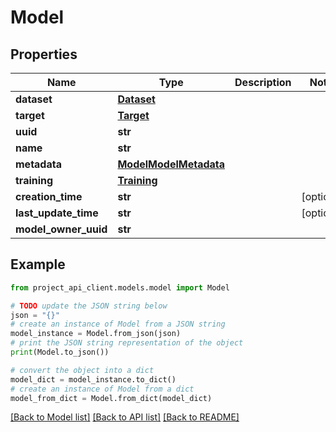 # Model


## Properties

Name | Type | Description | Notes
------------ | ------------- | ------------- | -------------
**dataset** | [**Dataset**](Dataset.md) |  | 
**target** | [**Target**](Target.md) |  | 
**uuid** | **str** |  | 
**name** | **str** |  | 
**metadata** | [**ModelModelMetadata**](ModelModelMetadata.md) |  | 
**training** | [**Training**](Training.md) |  | 
**creation_time** | **str** |  | [optional] 
**last_update_time** | **str** |  | [optional] 
**model_owner_uuid** | **str** |  | 

## Example

```python
from project_api_client.models.model import Model

# TODO update the JSON string below
json = "{}"
# create an instance of Model from a JSON string
model_instance = Model.from_json(json)
# print the JSON string representation of the object
print(Model.to_json())

# convert the object into a dict
model_dict = model_instance.to_dict()
# create an instance of Model from a dict
model_from_dict = Model.from_dict(model_dict)
```
[[Back to Model list]](../README.md#documentation-for-models) [[Back to API list]](../README.md#documentation-for-api-endpoints) [[Back to README]](../README.md)


